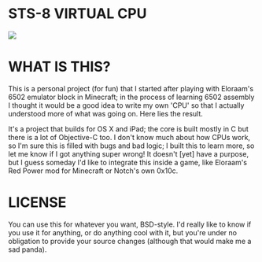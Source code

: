 STS-8 VIRTUAL CPU
=============


[![](https://lh3.googleusercontent.com/-D5DxkZXvZXI/UINfa75EoXI/AAAAAAAAAz4/3Mtww9gJrls/s640/Screen%2520Shot%25202012-10-20%2520at%252019.34.34.png)](https://lh3.googleusercontent.com/-D5DxkZXvZXI/UINfa75EoXI/AAAAAAAAAz4/3Mtww9gJrls/s640/Screen%2520Shot%25202012-10-20%2520at%252019.34.34.png)


WHAT IS THIS?
=============

This is a personal project (for fun) that I started after playing with Eloraam's 6502 emulator block in Minecraft; in the process of learning 6502 assembly I thought it would be a good idea to write my own 'CPU' so that I actually understood more of what was going on. Here lies the result.

It's a project that builds for OS X and iPad; the core is built mostly in C but there is a lot of Objective-C too. I don't know much about how CPUs work, so I'm sure this is filled with bugs and bad logic; I built this to learn more, so let me know if I got anything super wrong! It doesn't [yet] have a purpose, but I guess someday I'd like to integrate this inside a game, like Eloraam's Red Power mod for Minecraft or Notch's own 0x10c.


LICENSE
=============

You can use this for whatever you want, BSD-style. I'd really like to know if you use it for anything, or do anything cool with it, but you're under no obligation to provide your source changes (although that would make me a sad panda).